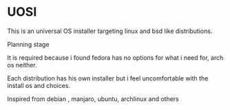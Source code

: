 UOSI
====

This is an universal OS installer targeting linux and bsd like distributions.

Planning stage

It is required because i found  fedora has no options for what i need for, arch os neither.

Each distribution has his own installer but i feel uncomfortable with the install os and choices.

Inspired from debian , manjaro, ubuntu, archlinux and others
